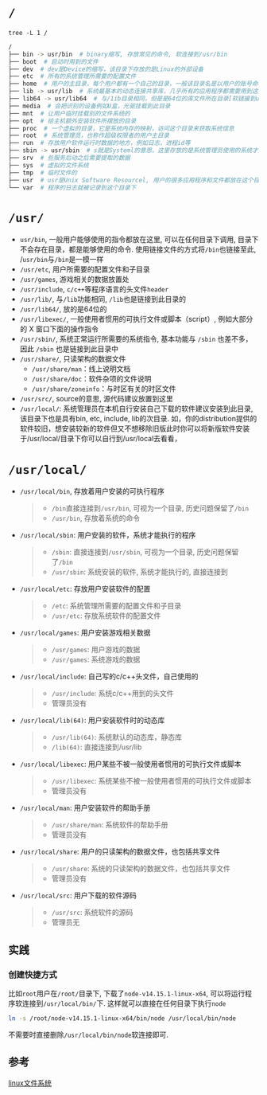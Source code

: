 
# `/`
`tree -L 1 /`
```sh
/
├── bin -> usr/bin  # binary缩写, 存放常见的命令, 软连接到/usr/bin
├── boot  # 启动时用到的文件
├── dev  # dev是Device的缩写，该目录下存放的是Linux的外部设备
├── etc  # 所有的系统管理所需要的配置文件
├── home  # 用户的主目录，每个用户都有一个自己的目录，一般该目录名是以用户的账号命名
├── lib -> usr/lib  # 系统最基本的动态连接共享库，几乎所有的应用程序都需要用到这些共享库[软链接到usr/1ib]
├── lib64 -> usr/lib64  # 与/1ib目录相同，但是是64位的库文件所在目录[软链接到usr/1ib64]
├── media  # 会把识别的设备例如U盒，光驱挂载到此目录
├── mnt  # 让用户临时挂载别的文件系统的
├── opt  # 给主机额外安装软件所摆放的目录
├── proc  # 一个虚拟的目录，它是系统内存的映射，访问这个目录来获取系统信息
├── root  # 系统管理员，也称作超级权限者的用户主目录
├── run  # 存放用户软件运行时数据的地方，例如日志，进程id等
├── sbin -> usr/sbin  # s就是Systeml的意思，这里存放的是系统管理员使用的系统才能执行的程序
├── srv  # 些服务后动之后需要提取的数据
├── sys  # 虚拟的文件系统
├── tmp  # 临时文件的
├── usr  # usr是Unix Software Resourcel, 用户的很多应用程序和文件都放在这个目录下
└── var  # 程序的日志就被记录到这个目录下
```

# `/usr/`

- `usr/bin`, 一般用户能够使用的指令都放在这里, 可以在任何目录下调用, 目录下不会存在目录，都是能够使用的命令. 使用链接文件的方式将`/bin`也链接至此, /`usr/bin`与`/bin`是一模一样
- `/usr/etc`, 用户所需要的配置文件和子目录
- `/usr/games`, 游戏相关的数据放置处
- `/usr/include`, `c/c++`等程序语言的头文件`header`
- `/usr/lib/`, 与`/lib`功能相同, `/lib`也是链接到此目录的
- `/usr/lib64/`, 放的是64位的
- `/usr/libexec/`, 一般使用者惯用的可执行文件或脚本（script）, 例如大部分的 X 窗口下面的操作指令
- `/usr/sbin/`, 系统正常运行所需要的系统指令, 基本功能与 `/sbin` 也差不多， 因此 `/sbin` 也是链接到此目录中
- `/usr/share/`, 只读架构的数据文件
    - `/usr/share/man`：线上说明文档
    - `/usr/share/doc`：软件杂项的文件说明
    - `/usr/share/zoneinfo`：与时区有关的时区文件
- `/usr/src/`, source的意思, 源代码建议放置到这里
- `/usr/local/`: 系统管理员在本机自行安装自己下载的软件建议安装到此目录, 该目录下也是具有bin, etc, include, lib的次目录. 如，你的distribution提供的软件较旧，想安装较新的软件但又不想移除旧版此时你可以将新版软件安装于/usr/local/目录下你可以自行到/usr/local去看看，


# `/usr/local/`

- `/usr/local/bin`,  存放着用户安装的可执行程序
    > - `/bin`直接连接到`/usr/bin`, 可视为一个目录, 历史问题保留了`/bin`
    > - `/usr/bin`, 存放着系统的命令
- `/usr/local/sbin`: 用户安装的软件，系统才能执行的程序
    > - `/sbin`: 直接连接到`/usr/sbin`, 可视为一个目录, 历史问题保留了`/bin`
    > - `/usr/sbin`: 系统安装的软件, 系统才能执行的, 直接连接到
- `/usr/local/etc`: 存放用户安装软件的配置
    > - `/etc`: 系统管理所需要的配置文件和子目录
    > - `/usr/etc`: 存放系统软件的配置文件
- `/usr/local/games`: 用户安装游戏相关数据
    > - `/usr/games`: 用户游戏的数据
    > - `/usr/games`: 系统游戏的数据
- `/usr/local/include`: 自己写的c/c++头文件，自己使用的
    > - `/usr/include`: 系统c/c++用到的头文件
    > - 管理员没有
- `/usr/local/lib(64)`: 用户安装软件时的动态库
    > - `/usr/lib(64)`: 系统默认的动态库，静态库
    > - `/lib(64)`: 直接连接到/usr/lib
- `/usr/local/libexec`: 用户某些不被一般使用者惯用的可执行文件或脚本
    > - `/usr/libexec`: 系统某些不被一般使用者惯用的可执行文件或脚本
    > - 管理员没有
- `/usr/local/man`: 用户安装软件的帮助手册
    > - `/usr/share/man`: 系统软件的帮助手册
    > - 管理员没有
- `/usr/local/share`: 用户的只读架构的数据文件，也包括共享文件
    > - `/usr/share`: 系统的只读架构的数据文件，也包括共享文件
    > - 管理员没有
- `/usr/local/src`: 用户下载的软件源码
    > - `/usr/src`: 系统软件的源码
    > - 管理员无


## 实践

### 创建快捷方式
比如`root`用户在`/root/`目录下, 下载了`node-v14.15.1-linux-x64`, 可以将运行程序软连接到`/usr/local/bin/`下. 这样就可以直接在任何目录下执行`node`
```sh
ln -s /root/node-v14.15.1-linux-x64/bin/node /usr/local/bin/node
```
不需要时直接删除`/usr/local/bin/node`软连接即可.



## 参考
[linux文件系统](https://www.zhihu.com/question/21265424)